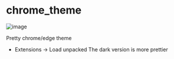 # chrome_theme
![image](https://github.com/Smashh712/chrome_theme/assets/47660152/57faa084-1446-4b7f-a678-bb7fd09e51a5)

Pretty chrome/edge theme
- Extensions -> Load unpacked
The dark version is more prettier